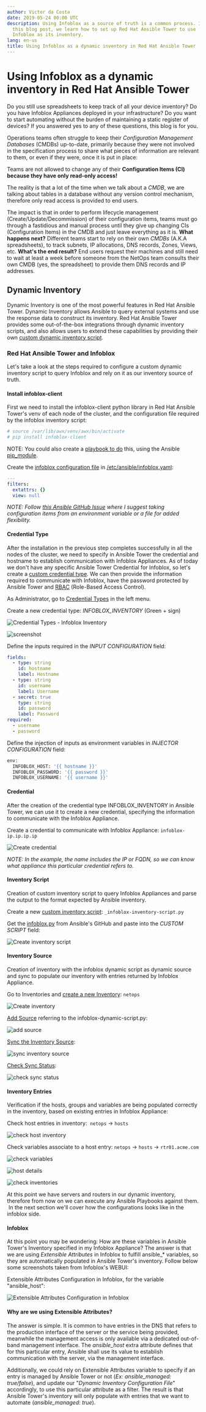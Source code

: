 ```yaml
---
author: Victor da Costa
date: 2019-05-24 00:00 UTC
description: Using Infoblox as a source of truth is a common process. In
  this blog post, we learn how to set up Red Hat Ansible Tower to use
  Infoblox as its inventory.
lang: en-us
title: Using Infoblox as a dynamic inventory in Red Hat Ansible Tower
---
```


# Using Infoblox as a dynamic inventory in Red Hat Ansible Tower

Do you still use spreadsheets to keep track of all your device
inventory? Do you have Infoblox Appliances deployed in your
infrastructure? Do you want to start automating without the burden of
maintaining a static register of devices? If you answered yes to any of
these questions, this blog is for you.

Operations teams often struggle to keep their *Configuration Management
Databases* (CMDBs) up-to-date, primarily because they were not involved
in the specification process to share what pieces of information are
relevant to them, or even if they were, once it is put in place:

Teams are not allowed to change any of their **Configuration Items (CI) because they have only read-only access!**

The reality is that a lot of the time when we talk about a *CMDB*, we
are talking about tables in a database without any version control
mechanism, therefore only read access is provided to end users.

The impact is that in order to perform lifecycle management
(Create/Update/Decommission) of their configuration items, teams must go
through a fastidious and manual process until they give up changing CIs
(Configuration Items) in the CMDB and just leave everything as it is.
**What happens next?** Different teams start to rely on their own
*CMDBs* (A.K.A spreadsheets), to track subnets, IP allocations, DNS
records, Zones, Views, etc. **What's the end result?** End users
request their machines and still need to wait at least a week before
someone from the NetOps team consults their own CMDB (yes, the
spreadsheet) to provide them DNS records and IP addresses.

## Dynamic Inventory

Dynamic Inventory is one of the most powerful features in Red Hat
Ansible Tower. Dynamic Inventory allows Ansible to query external
systems and use the response data to construct its inventory. Red Hat
Ansible Tower provides some out-of-the-box integrations through dynamic
inventory scripts, and also allows users to extend these capabilities by
providing their own [custom dynamic inventory script](https://docs.ansible.com/ansible-tower/latest/html/administration/custom_inventory_script.html).

### Red Hat Ansible Tower and Infoblox

Let's take a look at the steps required to configure a custom dynamic
inventory script to query Infoblox and rely on it as our inventory
source of truth.

#### Install infoblox-client

First we need to install the infoblox-client python library in Red Hat
Ansible Tower's venv of each node of the cluster, and the configuration
file required by the infoblox inventory script:

```bash
# source /var/lib/awx/venv/awx/bin/activate
# pip install infoblox-client
```

NOTE: You could also create a [playbook to do](https://gist.github.com/victorock/493b2d41f5a148efbed9e66dc2e8dee1)
this, using the Ansible [pip_module](https://docs.ansible.com/ansible/latest/pip_module.html).

Create the [infoblox configuration file](https://raw.githubusercontent.com/ansible/ansible/devel/contrib/inventory/infoblox.yaml)
in [/etc/ansible/infoblox.yaml](https://gist.github.com/victorock/3c28056b41e3489d731cc5a2801f2166):

```yaml
---
filters:
  extattrs: {}
  view: null
```

*NOTE: Follow* [*this Ansible GitHub
Issue*](https://github.com/ansible/ansible/issues/53526) *where I
suggest taking configuration items from an environment variable or a
file for added flexibility.*

#### Credential Type

After the installation in the previous step completes successfully in
all the nodes of the cluster, we need to specify in Ansible Tower the
credential and hostname to establish communication with Infoblox
Appliances. As of today we don't have any specific Ansible Tower
Credential for Infoblox, so let's create a [custom credential
type](https://docs.ansible.com/ansible-tower/latest/html/userguide/credential_types.html).
We can then provide the information required to communicate with
Infoblox, have the password protected by Ansible Tower and
[RBAC](https://docs.ansible.com/ansible-tower/latest/html/userguide/security.html#role-based-access-controls)
(Role-Based Access Control).

As Administrator, go to [Credential
Types](https://docs.ansible.com/ansible-tower/latest/html/userguide/credential_types.html)
in the left menu.

Create a new credential type: *INFOBLOX_INVENTORY* (Green + sign)

![Credential Types - Infoblox Inventory](/images/posts/archive/image12.png)

![screenshot](/images/posts/archive/image5-2.png)

Define the inputs required in the *INPUT CONFIGURATION* field:

```yaml
fields:
  - type: string
    id: hostname
    label: Hostname
  - type: string
    id: username
    label: Username
  - secret: true
    type: string
    id: password
    label: Password
required:
  - username
  - password
```

Define the injection of inputs as environment variables in *INJECTOR CONFIGURATION* field:

```bash
env:
  INFOBLOX_HOST: '{{ hostname }}'
  INFOBLOX_PASSWORD: '{{ password }}'
  INFOBLOX_USERNAME: '{{ username }}'
```

#### Credential

After the creation of the credential type INFOBLOX_INVENTORY in Ansible
Tower, we can use it to create a new credential, specifying the
information to communicate with the Infoblox Appliance.

Create a credential to communicate with Infoblox Appliance:
`infoblox-ip.ip.ip.ip`

![Create credential](/images/posts/archive/image2-4.png)

*NOTE: In the example, the name includes the IP or FQDN, so we can know
what appliance this particular credential refers to.*

#### Inventory Script

Creation of custom inventory script to query Infoblox Appliances and
parse the output to the format expected by Ansible inventory.

Create a new [custom inventory script](https://docs.ansible.com/ansible-tower/latest/html/administration/custom_inventory_script.html): `_infoblox-inventory-script.py`

Get the [infoblox.py](https://raw.githubusercontent.com/ansible/ansible/devel/contrib/inventory/infoblox.py)
from Ansible's GitHub and paste into the *CUSTOM SCRIPT* field:

![Create inventory script](/images/posts/archive/image14.png)

#### Inventory Source

Creation of inventory with the infoblox dynamic script as dynamic source
and sync to populate our inventory with entries returned by Infoblox
Appliance.

Go to Inventories and [create a new Inventory](https://docs.ansible.com/ansible-tower/latest/html/quickstart/create_inventory.html): `netops`

![Create inventory](/images/posts/archive/image8.png)

[Add Source](https://docs.ansible.com/ansible-tower/latest/html/userguide/inventories.html#add-source) referring to the infoblox-dynamic-script.py:

![add source](/images/posts/archive/image2-5.png)

[Sync the Inventory Source](https://docs.ansible.com/ansible-tower/latest/html/userguide/inventories.html#add-source):

![sync inventory source](/images/posts/archive/image10.png)

[Check Sync Status](https://docs.ansible.com/ansible-tower/latest/html/userguide/inventories.html#view-completed-jobs):

![check sync status](/images/posts/archive/image1-5.png)

#### Inventory Entries

Verification if the hosts, groups and variables are being populated
correctly in the inventory, based on existing entries in Infoblox
Appliance:

Check host entries in inventory:  `netops` -> `hosts`

![check host inventory ](/images/posts/archive/image11.png)

Check variables associate to a host entry: `netops` -> `hosts` -> `rtr01.acme.com`

![check variables](/images/posts/archive/image4-2.png)

![host details ](/images/posts/archive/image13.png)

![check inventories](/images/posts/archive/image6-1.png)

At this point we have servers and routers in our dynamic inventory,
therefore from now on we can execute any Ansible Playbooks against them.
 In the next section we'll cover how the configurations looks like in
the infoblox side.

#### Infoblox

At this point you may be wondering: How are these variables in Ansible
Tower's Inventory specified in my Infoblox Appliance? The answer is
that we are using *Extensible Attributes* in Infoblox to fulfill
ansible_* variables, so they are automatically populated in Ansible
Tower's inventory. Follow below some screenshots taken from Infoblox's
WEBUI:

Extensible Attributes Configuration in Infoblox, for the variable "ansible_host":

![Extensible Attributes Configuration in Infoblox](/images/posts/archive/image9.png)

#### Why are we using Extensible Attributes?

The answer is simple. It is common to have entries in the DNS that
refers to the production interface of the server or the service being
provided, meanwhile the management access is only available via a
dedicated out-of-band management interface. The *ansible_host* extra
attribute defines that for this particular entry, Ansible shall use its
value to establish communication with the server, via the management
interface.

Additionally, we could rely on Extensible Attributes variable to specify
if an entry is managed by Ansible Tower or not (*Ex: ansible_managed:
true/false*), and update our "*Dynamic Inventory Configuration File*"
accordingly, to use this particular attribute as a filter. The result is
that Ansible Tower's inventory will only populate with entries that we
want to automate (*ansible_managed: true*).
